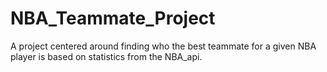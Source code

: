 # NBA_Teammate_Project
 A project centered around finding who the best teammate for a given NBA player is based on statistics from the NBA_api.
